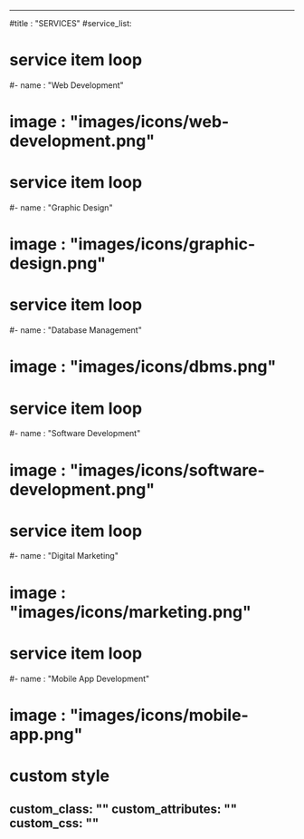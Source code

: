 ---

#title : "SERVICES"
#service_list:
# service item loop
#- name : "Web Development"
 # image : "images/icons/web-development.png"
  
# service item loop
#- name : "Graphic Design"
 # image : "images/icons/graphic-design.png"
  
# service item loop
#- name : "Database Management"
 # image : "images/icons/dbms.png"
  
# service item loop
#- name : "Software Development"
 # image : "images/icons/software-development.png"
  
# service item loop
#- name : "Digital Marketing"
 # image : "images/icons/marketing.png"
  
# service item loop
#- name : "Mobile App Development"
 # image : "images/icons/mobile-app.png"


# custom style
custom_class: "" 
custom_attributes: "" 
custom_css: ""
---